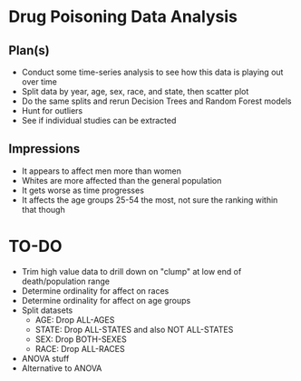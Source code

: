 # Drug Poisoning Data Analysis

## Plan(s)

* Conduct some time-series analysis to see how this data is playing out over time
* Split data by year, age, sex, race, and state, then scatter plot
* Do the same splits and rerun Decision Trees and Random Forest models
* Hunt for outliers
* See if individual studies can be extracted

## Impressions

* It appears to affect men more than women
* Whites are more affected than the general population
* It gets worse as time progresses
* It affects the age groups 25-54 the most, not sure the ranking within that though

# TO-DO

* Trim high value data to drill down on "clump" at low end of death/population range
* Determine ordinality for affect on races
* Determine ordinality for affect on age groups
* Split datasets
    * AGE: Drop ALL-AGES
    * STATE: Drop ALL-STATES and also NOT ALL-STATES
    * SEX: Drop BOTH-SEXES
    * RACE: Drop ALL-RACES
* ANOVA stuff
* Alternative to ANOVA

